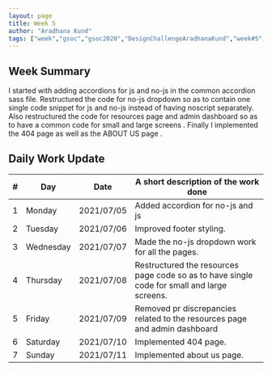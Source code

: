 ```yaml
---
layout: page
title: Week 5
author: "Aradhana Kund"
tags: ["week","gsoc","gsoc2020","DesignChallengeAradhanaKund","week#5","eval#1"]
---
```


## Week Summary

 
I started with adding accordions for js and no-js in the common accordion sass file. Restructured the code for no-js dropdown so as to contain one single code snippet for js and no-js instead of having noscript separately. Also restructured the code for resources page and admin dashboard so as to have a common code for small and large screens . Finally I implemented the 404 page as well as the ABOUT US page .

## Daily Work Update

|\#|Day|Date|A short description of the work done|  
|---	|---	|---	|---	|  
|1   	| Monday 	|   2021/07/05	| Added accordion for no-js and js |  
|2   	| Tuesday  	|   2021/07/06	| Improved footer styling.	|  
|3   	| Wednesday  	|  2021/07/07 	| Made the no-js dropdown work for all the pages. |  
|4   	| Thursday  	|   2021/07/08| Restructured the resources page code so as to have single code for small and large screens. |  
|5   	| Friday  	|   2021/07/09	| Removed pr discrepancies related to the resources page and admin dashboard |  
|6   	| Saturday  	|   2021/07/10	| Implemented 404 page.	|  
|7   	| Sunday  	|   2021/07/11	| Implemented about us page. |  
